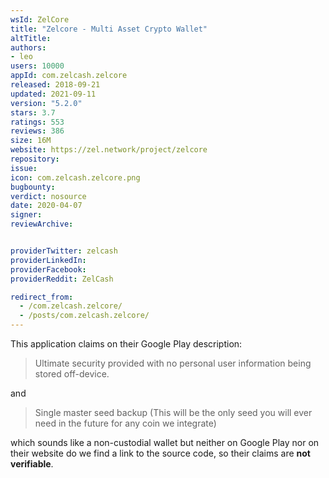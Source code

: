 ```yaml
---
wsId: ZelCore
title: "Zelcore - Multi Asset Crypto Wallet"
altTitle: 
authors:
- leo
users: 10000
appId: com.zelcash.zelcore
released: 2018-09-21
updated: 2021-09-11
version: "5.2.0"
stars: 3.7
ratings: 553
reviews: 386
size: 16M
website: https://zel.network/project/zelcore
repository: 
issue: 
icon: com.zelcash.zelcore.png
bugbounty: 
verdict: nosource
date: 2020-04-07
signer: 
reviewArchive:


providerTwitter: zelcash
providerLinkedIn: 
providerFacebook: 
providerReddit: ZelCash

redirect_from:
  - /com.zelcash.zelcore/
  - /posts/com.zelcash.zelcore/
---
```



This application claims on their Google Play description:

> Ultimate security provided with no personal user information being stored
> off-device.

and

> Single master seed backup (This will be the only seed you will ever need in
> the future for any coin we integrate)

which sounds like a non-custodial wallet but neither on Google Play nor on their
website do we find a link to the source code, so their claims are **not
verifiable**.
